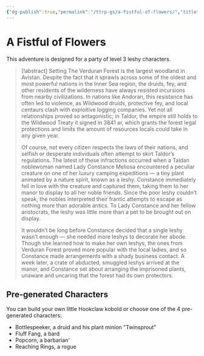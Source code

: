 ```yaml
---
{"dg-publish":true,"permalink":"/ttrp-gs/a-fistful-of-flowers/","title":"A Fistful of Flowers","created":"2023-05-13T07:03:55.529+02:00","updated":"2023-05-13T07:14:50.125+02:00"}
---
```



# A Fistful of Flowers

This adventure is designed for a party of level 3 leshy characters.

> [!abstract] Setting
> The Verduran Forest is the largest woodland in Avistan. Despite the fact that it sprawls across some of the oldest and most powerful nations in the Inner Sea region, the druids, fey, and other residents of the wilderness have always resisted incursions from nearby civilizations. In nations like Andoran, this resistance has often led to violence, as Wildwood druids, protective fey, and local centaurs clash with exploitive logging companies. Yet not all relationships proved so antagonistic; in Taldor, the empire still holds to the Wildwood Treaty it signed in 3841 ar, which grants the forest legal protections and limits the amount of resources locals could take in any given year.
> 
> Of course, not every citizen respects the laws of their nations, and selfish or desperate individuals often attempt to skirt Taldor’s regulations. The latest of these infractions occurred when a Taldan noblewoman named Lady Constance Meliosa encountered a peculiar creature on one of her luxury camping expeditions — a tiny plant animated by a nature spirit, known as a leshy. Constance immediately fell in love with the creature and captured them, taking them to her manor to display to all her noble friends. Since the poor leshy couldn’t speak, the nobles interpreted their frantic attempts to escape as nothing more than adorable antics. To Lady Constance and her fellow aristocrats, the leshy was little more than a pet to be brought out on display.
> 
> It wouldn’t be long before Constance decided that a single leshy wasn’t enough — she needed more leshys to decorate her abode. Though she learned how to make her own leshys, the ones from Verduran Forest proved more popular with the local ladies, and so Constance made arrangements with a shady business contact. A week later, a crate of abducted, smuggled leshys arrived at the manor, and Constance set about arranging the imprisoned plants, unaware and uncaring that the forest had its own protectors.

## Pre-generated Characters

You can build your own little Hookclaw kobold or choose one of the 4 pre-generated characters:

- Bottlespeeker, a druid and his plant minion "Twinsprout"
- Fluff Fang, a bard
- Popcorn, a barbarian'
- Reaching Rings, a rogue
